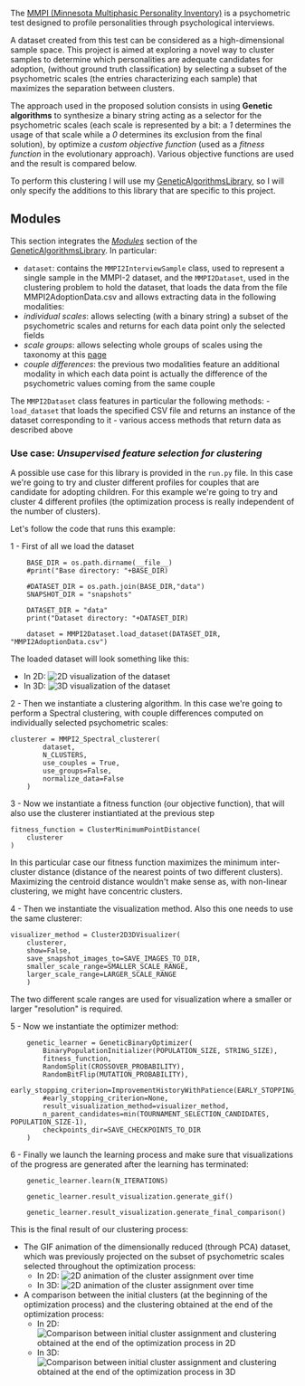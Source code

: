The [MMPI (Minnesota Multiphasic Personality Inventory)](https://en.wikipedia.org/wiki/Minnesota_Multiphasic_Personality_Inventory) is a psychometric test designed to profile personalities through psychological interviews.

A dataset created from this test can be considered as a high-dimensional sample space. This project is aimed at exploring a novel way to cluster samples to determine which personalities are adequate candidates for adoption, (without ground truth classification) by selecting a subset of the psychometric scales (the entries characterizing each sample) that maximizes the separation between clusters.

The approach used in the proposed solution consists in using **Genetic algorithms** to synthesize a binary string acting as a selector for the psychometric scales (each scale is represented by a bit: a *1* determines the usage of that scale while a *0* determines its exclusion from the final solution), by optimize a *custom objective function* (used as a *fitness function* in the evolutionary approach). Various objective functions are used and the result is compared below.

To perform this clustering I will use my [GeneticAlgorithmsLibrary](https://github.com/EmanueleMusumeci/GeneticAlgorithmsLibrary), so I will only specify the additions to this library that are specific to this project.

## Modules

This section integrates the [*Modules*](https://github.com/EmanueleMusumeci/GeneticAlgorithmsLibrary#modules) section of the [GeneticAlgorithmsLibrary](https://github.com/EmanueleMusumeci/GeneticAlgorithmsLibrary). In particular:

- `dataset`: contains the `MMPI2InterviewSample` class, used to represent a single sample in the MMPI-2 dataset, and the `MMPI2Dataset`, used in the clustering problem to hold the dataset, that loads the data from the file MMPI2AdoptionData.csv and allows extracting data in the following modalities:
- *individual scales*: allows selecting (with a binary string) a subset of the psychometric scales and returns for each data point only the selected fields
- *scale groups*: allows selecting whole groups of scales using the taxonomy at this [page](https://en.wikipedia.org/wiki/Minnesota_Multiphasic_Personality_Inventory)
- *couple differences*: the previous two modalities feature an additional modality in which each data point is actually the difference of the psychometric values coming from the same couple

The `MMPI2Dataset` class features in particular the following methods:
    - `load_dataset` that loads the specified CSV file and returns an instance of the dataset corresponding to it
    - various access methods that return data as described above
    

### Use case: *Unsupervised feature selection for clustering*

A possible use case for this library is provided in the `run.py` file.
In this case we're going to try and cluster different profiles for couples that are candidate for adopting children. For this example we're going to try and cluster 4 different profiles (the optimization process is really independent of the number of clusters).

Let's follow the code that runs this example:

1 - First of all we load the dataset
```
    BASE_DIR = os.path.dirname(__file__)
    #print("Base directory: "+BASE_DIR)

    #DATASET_DIR = os.path.join(BASE_DIR,"data")
    SNAPSHOT_DIR = "snapshots"
    
    DATASET_DIR = "data"
    print("Dataset directory: "+DATASET_DIR)

    dataset = MMPI2Dataset.load_dataset(DATASET_DIR, "MMPI2AdoptionData.csv")

```
The loaded dataset will look something like this:
- In 2D:
![2D visualization of the dataset](readme_images/2d_original_dataset.png)
- In 3D:
![3D visualization of the dataset](readme_images/3d_original_dataset.png)

2 - Then we instantiate a clustering algorithm. In this case we're going to perform a Spectral clustering, with couple differences computed on individually selected psychometric scales:
```
clusterer = MMPI2_Spectral_clusterer(
        dataset, 
        N_CLUSTERS,
        use_couples = True,
        use_groups=False,
        normalize_data=False
    )
```
3 - Now we instantiate a fitness function (our objective function), that will also use the clusterer instiantiated at the previous step
```
fitness_function = ClusterMinimumPointDistance(
    clusterer
)
```
In this particular case our fitness function maximizes the minimum inter-cluster distance (distance of the nearest points of two different clusters). Maximizing the centroid distance wouldn't make sense as, with non-linear clustering, we might have concentric clusters.

4 - Then we instantiate the visualization method. Also this one needs to use the same clusterer:
```
visualizer_method = Cluster2D3DVisualizer(
    clusterer, 
    show=False, 
    save_snapshot_images_to=SAVE_IMAGES_TO_DIR,
    smaller_scale_range=SMALLER_SCALE_RANGE,
    larger_scale_range=LARGER_SCALE_RANGE
    )
```
The two different scale ranges are used for visualization where a smaller or larger "resolution" is required.

5 - Now we instantiate the optimizer method:
```
    genetic_learner = GeneticBinaryOptimizer(
        BinaryPopulationInitializer(POPULATION_SIZE, STRING_SIZE),
        fitness_function,
        RandomSplit(CROSSOVER_PROBABILITY),
        RandomBitFlip(MUTATION_PROBABILITY),
        early_stopping_criterion=ImprovementHistoryWithPatience(EARLY_STOPPING_PATIENCE),
        #early_stopping_criterion=None,
        result_visualization_method=visualizer_method,
        n_parent_candidates=min(TOURNAMENT_SELECTION_CANDIDATES, POPULATION_SIZE-1),
        checkpoints_dir=SAVE_CHECKPOINTS_TO_DIR
    )
```
6 - Finally we launch the learning process and make sure that visualizations of the progress are generated after the learning has terminated:
```
    genetic_learner.learn(N_ITERATIONS)
    
    genetic_learner.result_visualization.generate_gif()    
    
    genetic_learner.result_visualization.generate_final_comparison()

```
This is the final result of our clustering process:
- The GIF animation of the dimensionally reduced (through PCA) dataset, which was previously projected on the subset of psychometric scales selected throughout the optimization process:
    - In 2D:
    ![2D animation of the cluster assignment over time](readme_images/transformed_2d_animated.gif)
    - In 3D:
    ![2D animation of the cluster assignment over time](readme_images/transformed_3d_animated.gif)
- A comparison between the initial clusters (at the beginning of the optimization process) and the clustering obtained at the end of the optimization process:
    - In 2D:
    ![Comparison between initial cluster assignment and clustering obtained at the end of the optimization process in 2D](readme_images/2d_final_result_comparison.png)
    - In 3D:
    ![Comparison between initial cluster assignment and clustering obtained at the end of the optimization process in 3D](readme_images/3d_final_result_comparison.png)
